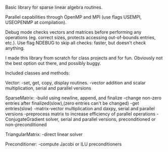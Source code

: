 Basic library for sparse linear algebra routines.

Parallel capabilities through OpenMP and MPI (use flags USEMPI, USEOPENMP at compilation).

Debug mode checks vectors and matrices before performing any operations (eg. correct sizes, protects accessing out-of-bounds entries, etc.). Use flag NDEBUG to skip all checks: faster, but doesn't check anything.

I made this library from scratch for class projects and for fun. Obviously not the best option out there, and possibly buggy.

Included classes and methods:

Vector:
-set, get, copy, display routines.
-vector addition and scalar multiplication, serial and parallel versions

SparseMatrix:
-build using newline, append, and finalize
-change non-zero entries after finalized(slow),(zero entries can't be changed)
-get entries(slow)
-matrix-vector multiplication and daxpy, serial and parallel versions
-preprocess matrix to increase efficiency of parallel operations
-ConjugateGradient solver, serial and parallel versions, preconditioned or non-preconditioned

TriangularMatrix:
-direct linear solver

Preconditioner:
-compute Jacobi or ILU preconditioners
